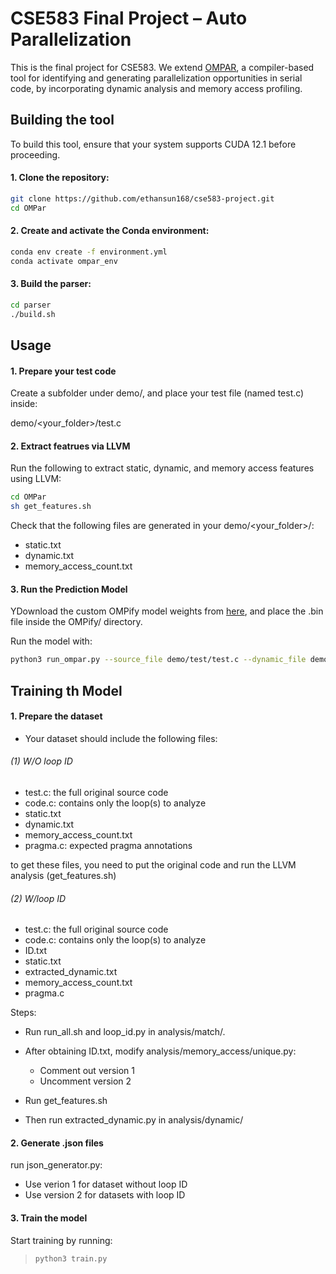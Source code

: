 # CSE583 Final Project – Auto Parallelization

This is the final project for CSE583. We extend [OMPAR](https://github.com/Scientific-Computing-Lab/OMPar.git), a compiler-based tool for identifying and generating parallelization opportunities in serial code, by incorporating dynamic analysis and memory access profiling.

## Building the tool

To build this tool, ensure that your system supports CUDA 12.1 before proceeding.

#### 1. Clone the repository:

```bash
git clone https://github.com/ethansun168/cse583-project.git
cd OMPar
```

#### 2. Create and activate the Conda environment:

```bash
conda env create -f environment.yml
conda activate ompar_env
```

#### 3. Build the parser:

```bash
cd parser
./build.sh
```

## Usage

#### 1. Prepare your test code

Create a subfolder under demo/, and place your test file (named test.c) inside:

demo/<your_folder>/test.c

#### 2. Extract featrues via LLVM

Run the following to extract static, dynamic, and memory access features using LLVM:

```bash
cd OMPar
sh get_features.sh
```

Check that the following files are generated in your demo/<your_folder>/:

- static.txt
- dynamic.txt
- memory_access_count.txt

#### 3. Run the Prediction Model

YDownload the custom OMPify model weights from [here](https://drive.google.com/drive/folders/1tnJf9YvjpDLktVi23TkW-rpjqfdZoybf?usp=sharing), and place the .bin file inside the OMPify/ directory.

Run the model with:

```bash
python3 run_ompar.py --source_file demo/test/test.c --dynamic_file demo/test/dynamic.txt --memory_file demo/test/memory_access_count.txt
```



## Training th Model

#### 1. Prepare the dataset

* Your dataset should include the following files:

###### (1) W/O loop ID

- test.c: the full original source code
- code.c: contains only the loop(s) to analyze
- static.txt
- dynamic.txt
- memory_access_count.txt
- pragma.c: expected pragma annotations

to get these files, you need to put the original code and run the LLVM analysis (get_features.sh)

###### (2) W/loop ID

- test.c: the full original source code
- code.c: contains only the loop(s) to analyze
- ID.txt
- static.txt
- extracted_dynamic.txt
- memory_access_count.txt
- pragma.c

Steps:

- Run run_all.sh and loop_id.py in analysis/match/.
- After obtaining ID.txt, modify analysis/memory_access/unique.py:

  - Comment out version 1
  - Uncomment version 2
- Run get_features.sh
- Then run extracted_dynamic.py in analysis/dynamic/

#### 2. Generate .json files

run json_generator.py:

- Use verion 1 for dataset without loop ID
- Use version 2 for datasets with loop ID

#### 3. Train the model

Start training by running:

> ```bash
> python3 train.py
> ```
